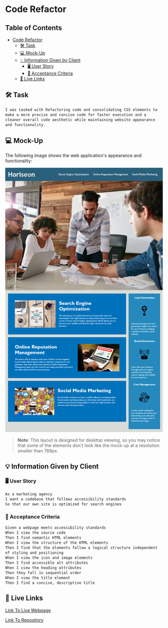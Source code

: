 # Code Refactor
## Table of Contents <!-- omit in toc -->
- [Code Refactor](#code-refactor)
  - [🛠 Task](#-task)
  - [💻 Mock-Up](#-mock-up)
  - [💡 Information Given by Client](#-information-given-by-client)
    - [🖥 User Story](#-user-story)
    - [📃 Acceptance Criteria](#-acceptance-criteria)
  - [💾 Live Links](#-live-links)


## 🛠 Task
```
I was tasked with Refactoring code and consolidating CSS elements to make a more precise and concise code for faster execution and a cleaner overall code aesthetic while maintaining website appearance and functionality. 
```

## 💻 Mock-Up

The following image shows the web application's appearance and functionality:

![The Horiseon webpage includes a navigation bar, a header image, and cards with text and images at the bottom of the page.](./assets/images/01-html-css-git-homework-demo.png)

> **Note**: This layout is designed for desktop viewing, so you may notice that some of the elements don't look like the mock-up at a resolution smaller than 768px.

## 💡 Information Given by Client

### 🖥 User Story

```
As a marketing agency
I want a codebase that follows accessibility standards
So that our own site is optimized for search engines
```

### 📃 Acceptance Criteria

```
Given a webpage meets accessibility standards
When I view the source code
Then I find semantic HTML elements
When I view the structure of the HTML elements
Then I find that the elements follow a logical structure independent of styling and positioning
When I view the icon and image elements
Then I find accessible alt attributes
When I view the heading attributes
Then they fall in sequential order
When I view the title element
Then I find a concise, descriptive title
```

## 💾 Live Links
[Link To Live Webpage](https://thiagorodrigues3.github.io/code-refactor/)

[Link To Repository](https://github.com/ThiagoRodrigues3/code-refactor)